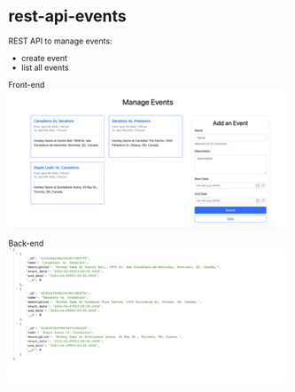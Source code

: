 # rest-api-events

REST API to manage events:

- create event
- list all events

Front-end
![](images/front-end.png)

Back-end
![](images/back-end.png)
